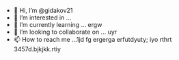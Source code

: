 - 👋 Hi, I’m @gidakov21
- 👀 I’m interested in ...
- 🌱 I’m currently learning ... ergw
- 💞️ I’m looking to collaborate on ... uyr
- 📫 How to reach me ...1jd fg ergerga erfutdyuty; iyo rthrt
3457d.bjkjkk.rtiy
<!---
gidakov21/gidakov21 is a ✨ special ✨ repository because its `README.m rtyu tr` (this file) appears on your GitHub profile.
You can click the Preview link to take a look at your changes.
--->
